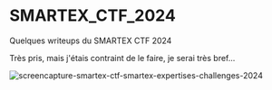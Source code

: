 # SMARTEX_CTF_2024
Quelques writeups du SMARTEX CTF 2024

Très pris, mais j'étais contraint de le faire, je serai très bref...

![screencapture-smartex-ctf-smartex-expertises-challenges-2024](https://github.com/user-attachments/assets/226bde8b-f6c0-4cbe-977f-5ee3b9236162)
